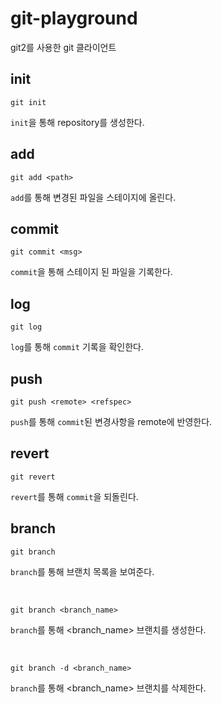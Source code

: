 # git-playground
git2를 사용한 git 클라이언트

## init

```shell
git init
```

`init`을 통해 repository를 생성한다.


## add 

```shell
git add <path>
```

`add`를 통해 변경된 파일을 스테이지에 올린다.

## commit

```shell
git commit <msg>
```

`commit`을 통해 스테이지 된 파일을 기록한다.

## log

```shell
git log
```

`log`를 통해 `commit` 기록을 확인한다.


## push

```shell
git push <remote> <refspec>
```

`push`를 통해 `commit`된 변경사항을 remote에 반영한다. 

## revert
```shell
git revert
```
`revert`를 통해 `commit`을 되돌린다. 

## branch
```shell
git branch
```
`branch`를 통해 브랜치 목록을 보여준다.

<br>

```shell
git branch <branch_name>
```

`branch`를 통해 <branch_name> 브랜치를 생성한다.

<br>

```shell
git branch -d <branch_name>
```

`branch`를 통해 <branch_name> 브랜치를 삭제한다. 
